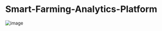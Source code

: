 # Smart-Farming-Analytics-Platform
![image](https://github.com/user-attachments/assets/87a0f68e-4e89-4e60-9159-011b43bb65b1)
